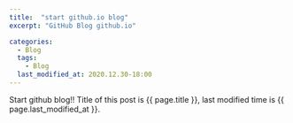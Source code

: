 ```yaml
---
title:  "start github.io blog"
excerpt: "GitHub Blog github.io"

categories:
  - Blog
  tags:
    - Blog
  last_modified_at: 2020.12.30-18:00 
---
```


Start github blog!!
Title of this post is {{ page.title }},
last modified time is {{ page.last_modified_at }}.